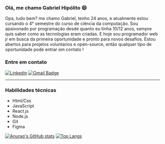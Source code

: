 ### Olá, me chamo Gabriel Hipólito 😄

Opa, tudo bem? me chamo Gabriel, tenho 24 anos, e atualmente estou cursando o 4° semestre do curso de ciência da computação. Sou apaixonado por programação desde quanto eu tinha 10/12 anos, sempre quis saber como as tecnologias eram criadas. E hoje sou programador web jr em busca da primeira oportunidade e pronto para novos desafios.
Estou abertos para projetos voluntarios e open-source, então qualquer tipo de oportunidade pode entrar em contato !


### Entre em contato
[![Linkedin](https://img.shields.io/badge/-LinkedIn-%230077B5?style=for-the-badge&logo=linkedin&logoColor=white)](https://www.linkedin.com/in/gabriel-hipolito)
[![Gmail Badge](https://img.shields.io/badge/-c.gabrielipolitoh@gmail.com-1F98FF?style=flat-square&logo=Gmail&logoColor=white&link=mailto:c.gabrielipolitoh@gmail.com)](mailto:c.gabrielipolitoh@gmail.com)
*** 
### Habilidades técnicas
* Html/Css
* JavaScript
* React.js
* Node.js
* Git
* Figma


[![Anurag's GitHub stats](https://github-readme-stats.vercel.app/api?username=gabrielhipolitoo)](https://github.com/anuraghazra/github-readme-stats) [![Top Langs](https://github-readme-stats.vercel.app/api/top-langs/?username=gabrielhipolitoo&layout=compact)](https://github.com/anuraghazra/github-readme-stats)




     
 

